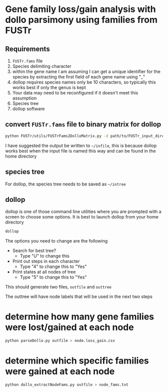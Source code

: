 # Gene family loss/gain analysis with dollo parsimony using families from FUSTr

## Requirements

1. ```FUSTr.fams``` file
1. Species delimiting character
  2. within the gene name I am assuming I can get a unique identifier for the species by extracting the first field of each gene name  using "_"
  3. dollop requires species names only be 10 characters, so typically this works best if only the genus is kept
  4. Your data may need to be reconfigured if it doesn't meet this assumption
1. Species tree
1. dollop software





## convert ```FUSTr.fams``` file to binary matrix for dollop


```bash
python FUSTr/utils/FUSTrFams2DolloMatrix.py -d path/to/FUSTr_input_directory >  ~/infile
```

I have suggested the output be written to ```~/infile```, this is because dollop works best when the input file is named this way and can be found in the home directory

## species tree
For dollop, the species tree needs to be saved as ```~/intree```

## dollop

dollop is one of those command line utilities where you are prompted with a screen to choose some options. It is best to launch dollop from your home directory

```bash
dollop
```
The options you need to change are the following
* Search for best tree?
  * Type "U" to change this
* Print out steps in each character
  * Type "4" to change this to "Yes"
* Print states at all nodes of tree
  * Type "5" to change this to "Yes"

This should generate two files, ```outfile``` and ```outtree```

The outtree will have node labels that will be used in the next two steps
# determine how many gene families were lost/gained at each node
```bash
python parseDollo.py outfile > node.loss_gain.csv
```
# determine which specific families were gained at each node

```bash
python dollo_extractNodeFams.py outfile > node_fams.txt
```
